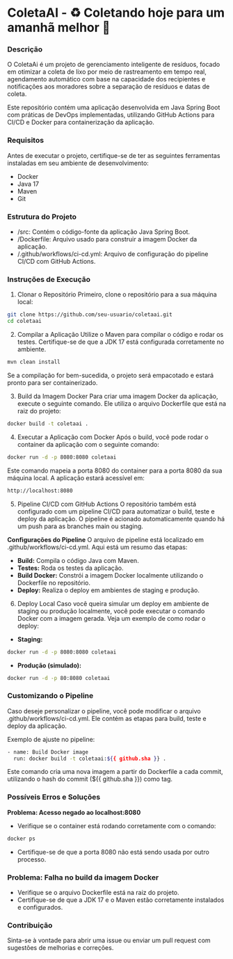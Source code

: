 # ColetaAI - ♻️ Coletando hoje para um amanhã melhor 🌱

### Descrição
O ColetaAi é um projeto de gerenciamento inteligente de resíduos, focado em otimizar a coleta de lixo por meio de rastreamento em tempo real, agendamento automático com base na capacidade dos recipientes e notificações aos moradores sobre a separação de resíduos e datas de coleta.

Este repositório contém uma aplicação desenvolvida em Java Spring Boot com práticas de DevOps implementadas, utilizando GitHub Actions para CI/CD e Docker para containerização da aplicação.

### Requisitos
Antes de executar o projeto, certifique-se de ter as seguintes ferramentas instaladas em seu ambiente de desenvolvimento:

- Docker
- Java 17
- Maven
- Git

### Estrutura do Projeto
- /src: Contém o código-fonte da aplicação Java Spring Boot.
- /Dockerfile: Arquivo usado para construir a imagem Docker da aplicação.
- /.github/workflows/ci-cd.yml: Arquivo de configuração do pipeline CI/CD com GitHub Actions.

### Instruções de Execução

1. Clonar o Repositório
   Primeiro, clone o repositório para a sua máquina local:

```sh
git clone https://github.com/seu-usuario/coletaai.git
cd coletaai
```

2. Compilar a Aplicação
   Utilize o Maven para compilar o código e rodar os testes. Certifique-se de que a JDK 17 está configurada corretamente no ambiente.

```sh
mvn clean install
```

Se a compilação for bem-sucedida, o projeto será empacotado e estará pronto para ser containerizado.

3. Build da Imagem Docker
   Para criar uma imagem Docker da aplicação, execute o seguinte comando. Ele utiliza o arquivo Dockerfile que está na raiz do projeto:

```sh
docker build -t coletaai .
```

4. Executar a Aplicação com Docker
   Após o build, você pode rodar o container da aplicação com o seguinte comando:

```sh
docker run -d -p 8080:8080 coletaai
```

Este comando mapeia a porta 8080 do container para a porta 8080 da sua máquina local. A aplicação estará acessível em:

```sh
http://localhost:8080
```

5. Pipeline CI/CD com GitHub Actions
   O repositório também está configurado com um pipeline CI/CD para automatizar o build, teste e deploy da aplicação. O pipeline é acionado automaticamente quando há um push para as branches main ou staging.

**Configurações do Pipeline**
O arquivo de pipeline está localizado em .github/workflows/ci-cd.yml. Aqui está um resumo das etapas:

- **Build:** Compila o código Java com Maven.
- **Testes:** Roda os testes da aplicação.
- **Build Docker:** Constrói a imagem Docker localmente utilizando o Dockerfile no repositório.
- **Deploy:** Realiza o deploy em ambientes de staging e produção.

6. Deploy Local
   Caso você queira simular um deploy em ambiente de staging ou produção localmente, você pode executar o comando Docker com a imagem gerada. Veja um exemplo de como rodar o deploy:

- **Staging:**
```sh
docker run -d -p 8080:8080 coletaai
```

- **Produção (simulado):**
```sh
docker run -d -p 80:8080 coletaai
```
### Customizando o Pipeline
Caso deseje personalizar o pipeline, você pode modificar o arquivo .github/workflows/ci-cd.yml. Ele contém as etapas para build, teste e deploy da aplicação.

Exemplo de ajuste no pipeline:

```sh
- name: Build Docker image
  run: docker build -t coletaai:${{ github.sha }} .
```
Este comando cria uma nova imagem a partir do Dockerfile a cada commit, utilizando o hash do commit (${{ github.sha }}) como tag.

### Possíveis Erros e Soluções
**Problema: Acesso negado ao localhost:8080**
- Verifique se o container está rodando corretamente com o comando:

```sh
docker ps
```

- Certifique-se de que a porta 8080 não está sendo usada por outro processo.

### Problema: Falha no build da imagem Docker
- Verifique se o arquivo Dockerfile está na raiz do projeto.
- Certifique-se de que a JDK 17 e o Maven estão corretamente instalados e configurados.

### Contribuição
Sinta-se à vontade para abrir uma issue ou enviar um pull request com sugestões de melhorias e correções.
